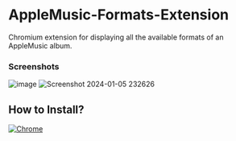 # AppleMusic-Formats-Extension
Chromium extension for displaying all the available formats of an AppleMusic album.

### Screenshots
![image](https://github.com/bunnykek/AppleMusic-Formats-Extension/assets/67633271/c4b62174-d010-4456-a251-dd1650abf73f)
![Screenshot 2024-01-05 232626](https://github.com/bunnykek/AppleMusic-Formats-Extension/assets/67633271/25e62cd6-22a3-4768-851a-a32a2bb8014b)


## How to Install? 
[![Chrome](https://storage.googleapis.com/web-dev-uploads/image/WlD8wC6g8khYWPJUsQceQkhXSlv1/iNEddTyWiMfLSwFD6qGq.png)](https://chromewebstore.google.com/detail/applemusic-formats/bhcgojbdkpjilgdcannomfnpdeohdlbn?hl=en-GB)

